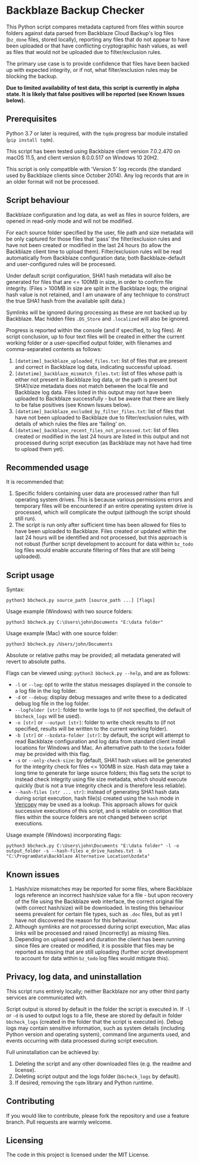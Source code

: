 # Backblaze Backup Checker

This Python script compares metadata captured from files within source folders against data parsed from Backblaze Cloud Backup's log files (`bz_done` files, stored locally), reporting any files that do not appear to have been uploaded or that have conflicting cryptographic hash values, as well as files that would not be uploaded due to filter/exclusion rules.

The primary use case is to provide confidence that files have been backed up with expected integrity, or if not, what filter/exclusion rules may be blocking the backup.

**Due to limited availability of test data, this script is currently in alpha state. It is likely that false positives will be reported (see Known Issues below).**

## Prerequisites

Python 3.7 or later is required, with the `tqdm` progress bar module installed (`pip install tqdm`).

This script has been tested using Backblaze client version 7.0.2.470 on macOS 11.5, and client version 8.0.0.517 on Windows 10 20H2.

This script is only compatible with 'Version 5' log records (the standard used by Backblaze clients since October 2014). Any log records that are in an older format will not be processed.

## Script behaviour

Backblaze configuration and log data, as well as files in source folders, are opened in read-only mode and will not be modified.

For each source folder specified by the user, file path and size metadata will be only captured for those files that 'pass' the filter/exclusion rules and have not been created or modified in the last 24 hours (to allow the Backblaze client time to upload them). Filter/exclusion rules will be read automatically from Backblaze configuration data; both Backblaze-default and user-configured rules will be processed.

Under default script configuration, SHA1 hash metadata will also be generated for files that are <= 100MB in size, in order to confirm file integrity. (Files > 100MB in size are split in the Backblaze logs; the original hash value is not retained, and I am unaware of any technique to construct the true SHA1 hash from the available split data.)

Symlinks will be ignored during processing as these are not backed up by Backblaze. Mac hidden files `.DS_Store` and `.localized` will also be ignored.

Progress is reported within the console (and if specified, to log files). At script conclusion, up to four text files will be created in either the current working folder or a user-specified output folder, with filenames and comma-separated contents as follows:

1. `[datetime]_backblaze_uploaded_files.txt`: list of files that are present and correct in Backblaze log data, indicating successful upload.
2. `[datetime]_backblaze_mismatch_files.txt`: list of files whose path is either not present in Backblaze log data, or the path is present but SHA1/size metadata does not match between the local file and Backblaze log data. Files listed in this output may not have been uploaded to Backblaze successfully - but be aware that there are likely to be false positives (see Known Issues below).
3. `[datetime]_backblaze_excluded_by_filter_files.txt`: list of files that have not been uploaded to Backblaze due to filter/exclusion rules, with details of which rules the files are 'failing' on.
4. `[datetime]_backblaze_recent_files_not_processed.txt`: list of files created or modified in the last 24 hours are listed in this output and not processed during script execution (as Backblaze may not have had time to upload them yet).

## Recommended usage

It is recommended that:

1. Specific folders containing user data are processed rather than full operating system drives. This is because various permissions errors and temporary files will be encountered if an entire operating system drive is processed, which will complicate the output (although the script should still run).
2. The script is run only after sufficient time has been allowed for files to have been uploaded to Backblaze. Files created or updated within the last 24 hours will be identified and not processed, but this approach is not robust (further script development to account for data within `bz_todo` log files would enable accurate filtering of files that are still being uploaded).

## Script usage

Syntax:

    python3 bbcheck.py source_path [source_path ...] [flags]

Usage example (Windows) with two source folders:

    python3 bbcheck.py C:\Users\john\Documents "E:\data folder"

Usage example (Mac) with one source folder:

    python3 bbcheck.py /Users/john/Documents

Absolute or relative paths may be provided; all metadata generated will revert to absolute paths.

Flags can be viewed using: `python3 bbcheck.py --help`, and are as follows:

- `-l` or `--log`: opt to write the status messages displayed in the console to a log file in the log folder.
- `-d` or `--debug`: display debug messages and write these to a dedicated debug log file in the log folder.
- `--logfolder [str]`: folder to write logs to (if not specified, the default of `bbcheck_logs` will be used).
- `-o [str]` or `--output [str]`: folder to write check results to (if not specified, results will be written to the current working folder).
- `-b [str]` or `--bzdata-folder [str]`: by default, the script will attempt to read Backblaze configuration and log data from standard client install locations for Windows and Mac. An alternative path to the `bzdata` folder may be provided with this flag.
- `-s` or `--only-check-size`: by default, SHA1 hash values will be generated for the integrity check for files <= 100MB in size. Hash data may take a long time to generate for large source folders; this flag sets the script to instead check integrity using file size metadata, which should execute quickly (but is not a true integrity check and is therefore less reliable).
- `--hash-files [str ... str]`: instead of generating SHA1 hash data during script execution, hash file(s) created using the `hash` mode in [Vericopy](https://github.com/john-corcoran/vericopy) may be used as a lookup. This approach allows for quick successive executions of this script, and is reliable on condition that files within the source folders are not changed between script executions.

Usage example (Windows) incorporating flags:

    python3 bbcheck.py C:\Users\john\Documents "E:\data folder" -l -o output_folder -s --hash-files e_drive_hashes.txt -b "C:\ProgramData\Backblaze Alternative Location\bzdata"

## Known issues

1. Hash/size mismatches may be reported for some files, where Backblaze logs reference an incorrect hash/size value for a file - but upon recovery of the file using the Backblaze web interface, the correct original file (with correct hash/size) will be downloaded. In testing this behaviour seems prevalent for certain file types, such as `.doc` files, but as yet I have not discovered the reason for this behaviour.
2. Although symlinks are not processed during script execution, Mac alias links will be processed and raised (incorrectly) as missing files.
3. Depending on upload speed and duration the client has been running since files are created or modified, it is possible that files may be reported as missing that are still uploading (further script development to account for data within `bz_todo` log files would mitigate this).

## Privacy, log data, and uninstallation

This script runs entirely locally; neither Backblaze nor any other third party services are communicated with.

Script output is stored by default in the folder the script is executed in. If `-l` or `-d` is used to output logs to a file, these are stored by default in folder `bbcheck_logs` (created in the folder that the script is executed in). Debug logs may contain sensitive information, such as system details (including Python version and operating system), command line arguments used, and events occurring with data processed during script execution.

Full uninstallation can be achieved by:

1. Deleting the script and any other downloaded files (e.g. the readme and license).
2. Deleting script output and the logs folder (`bbcheck_logs` by default).
3. If desired, removing the `tqdm` library and Python runtime.

## Contributing

If you would like to contribute, please fork the repository and use a feature branch. Pull requests are warmly welcome.

## Licensing

The code in this project is licensed under the MIT License.
